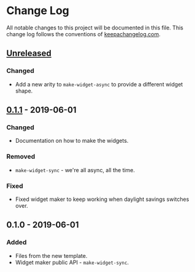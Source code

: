# Change Log
All notable changes to this project will be documented in this file. This change log follows the conventions of [keepachangelog.com](http://keepachangelog.com/).

## [Unreleased]
### Changed
- Add a new arity to `make-widget-async` to provide a different widget shape.

## [0.1.1] - 2019-06-01
### Changed
- Documentation on how to make the widgets.

### Removed
- `make-widget-sync` - we're all async, all the time.

### Fixed
- Fixed widget maker to keep working when daylight savings switches over.

## 0.1.0 - 2019-06-01
### Added
- Files from the new template.
- Widget maker public API - `make-widget-sync`.

[Unreleased]: https://github.com/your-name/lesson-clj/compare/0.1.1...HEAD
[0.1.1]: https://github.com/your-name/lesson-clj/compare/0.1.0...0.1.1
